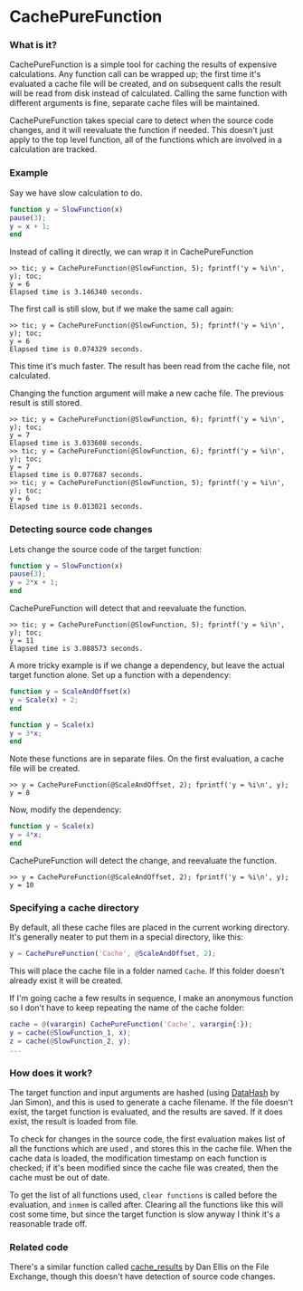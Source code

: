 # CachePureFunction

### What is it?

CachePureFunction is a simple tool for caching the results of expensive calculations. Any function call can be wrapped up; the first time it's evaluated a cache file will be created, and on subsequent calls the result will be read from disk instead of calculated. Calling the same function with different arguments is fine, separate cache files will be maintained.

CachePureFunction takes special care to detect when the source code changes, and it will reevaluate the function if needed. This doesn't just apply to the top level function, all of the functions which are involved in a calculation are tracked.

### Example

Say we have slow calculation to do.

```matlab
function y = SlowFunction(x)
pause(3);
y = x + 1;
end
```

Instead of calling it directly, we can wrap it in CachePureFunction

```
>> tic; y = CachePureFunction(@SlowFunction, 5); fprintf('y = %i\n', y); toc;
y = 6
Elapsed time is 3.146340 seconds.
```

The first call is still slow, but if we make the same call again:

```
>> tic; y = CachePureFunction(@SlowFunction, 5); fprintf('y = %i\n', y); toc;
y = 6
Elapsed time is 0.074329 seconds.
```

This time it's much faster. The result has been read from the cache file, not calculated.

Changing the function argument will make a new cache file. The previous result is still stored.

```
>> tic; y = CachePureFunction(@SlowFunction, 6); fprintf('y = %i\n', y); toc;
y = 7
Elapsed time is 3.033608 seconds.
>> tic; y = CachePureFunction(@SlowFunction, 6); fprintf('y = %i\n', y); toc;
y = 7
Elapsed time is 0.077687 seconds.
>> tic; y = CachePureFunction(@SlowFunction, 5); fprintf('y = %i\n', y); toc;
y = 6
Elapsed time is 0.013021 seconds.
```
### Detecting source code changes
Lets change the source code of the target function:

```matlab
function y = SlowFunction(x)
pause(3);
y = 2*x + 1;
end
```

CachePureFunction will detect that and reevaluate the function.

```
>> tic; y = CachePureFunction(@SlowFunction, 5); fprintf('y = %i\n', y); toc;
y = 11
Elapsed time is 3.088573 seconds.
```

A more tricky example is if we change a dependency, but leave the actual target function alone. Set up a function with a dependency:


```matlab
function y = ScaleAndOffset(x)
y = Scale(x) + 2;
end
```

```matlab
function y = Scale(x)
y = 3*x;
end
```

Note these functions are in separate files. On the first evaluation, a cache file will be created.

```
>> y = CachePureFunction(@ScaleAndOffset, 2); fprintf('y = %i\n', y);
y = 8
```

Now, modify the dependency:

```matlab
function y = Scale(x)
y = 4*x;
end
```

CachePureFunction will detect the change, and reevaluate the function.

```
>> y = CachePureFunction(@ScaleAndOffset, 2); fprintf('y = %i\n', y);
y = 10
```

### Specifying a cache directory
By default, all these cache files are placed in the current working directory. It's generally neater to put them in a special directory, like this:

```matlab
y = CachePureFunction('Cache', @ScaleAndOffset, 2);
```
This will place the cache file in a folder named `Cache`. If this folder doesn't already exist it will be created.

If I'm going cache a few results in sequence, I make an anonymous function so I don't have to keep repeating the name of the cache folder:

```matlab
cache = @(varargin) CachePureFunction('Cache', varargin{:});
y = cache(@SlowFunction_1, x);
z = cache(@SlowFunction_2, y);
...
```

### How does it work?
The target function and input arguments are hashed (using [DataHash](https://www.mathworks.com/matlabcentral/fileexchange/31272-datahash) by Jan Simon), and this is used to generate a cache filename. If the file doesn't exist, the target function is evaluated, and the results are saved. If it does exist, the result is loaded from file.

To check for changes in the source code, the first evaluation makes list of all the functions which are used , and stores this in the cache file. When the cache data is loaded, the modification timestamp on each function is checked; if it's been modified since the cache file was created, then the cache must be out of date.

To get the list of all functions used, `clear functions` is called before the evaluation, and `inmem` is called after. Clearing all the functions like this will cost some time, but since the target function is slow anyway I think it's a reasonable trade off.

### Related code
There's a similar function called [cache_results](https://mathworks.com/matlabcentral/fileexchange/37465-cache-results) by Dan Ellis on the File Exchange, though this doesn't have detection of source code changes.
